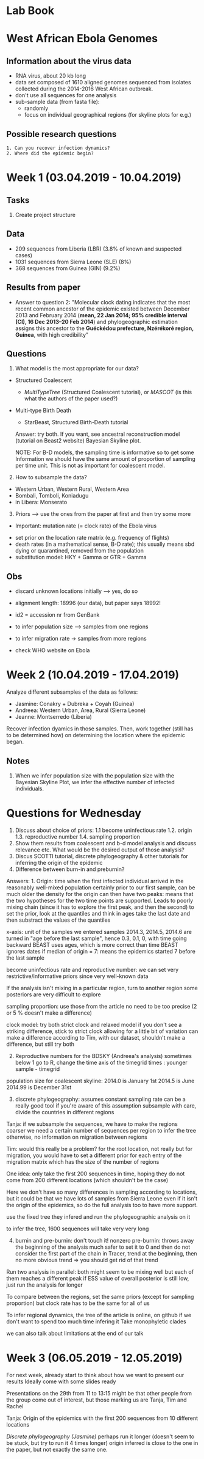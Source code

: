 # Lab Book
# West African Ebola Genomes

## Information about the virus data
- RNA virus, about 20 kb long
- data set composed of 1610 aligned genomes sequenced from isolates
collected during the 2014-2016 West African outbreak.
- don't use all sequences for one analysis
- sub-sample data (from fasta file):
    * randomly
    * focus on individual geographical regions (for skyline plots for e.g.)

## Possible research questions
    1. Can you recover infection dynamics?
    2. Where did the epidemic begin?


Week 1 (03.04.2019 - 10.04.2019)
================================
## Tasks
1. Create project structure

## Data
* 209 sequences from Liberia (LBR) (3.8% of known and suspected cases)
* 1031 sequences from Sierra Leone (SLE) (8%)
* 368 sequences from Guinea (GIN) (9.2%)

## Results from paper
* Answer to question 2:
"Molecular clock dating indicates that the most recent common ancestor
of the epidemic existed between December 2013 and February 2014
(**mean, 22 Jan 2014; 95% credible interval (CI), 16 Dec 2013–20 Feb 2014**)
and phylogeographic estimation assigns this ancestor to
the **Guéckédou prefecture, Nzérékoré region, Guinea**, with high
credibility"

## Questions
1. What model is the most appropriate for our data?
* Structured Coalescent  
  - *MultiTypeTree* (Structured Coalescent tutorial), or *MASCOT* (is this what the authors of the paper used?)
* Multi-type Birth Death
  - StarBeast, Structured Birth-Death tutorial

  Answer: try both.
  If you want, see ancestral reconstruction model (tutorial on Beast2 website)
  Bayesian Skyline plot.

  NOTE: For B-D models, the sampling time is informative so to get some Information
  we should have the same amount of proportion of sampling per time unit.
  This is not as important for coalescent model.

2. How to subsample the data?
* Western Urban, Western Rural, Western Area
* Bombali, Tomboli, Koniadugu
* in Libera: Monserato

3. Priors --> use the ones from the paper at first and then try some more
* Important: mutation rate (= clock rate) of the Ebola virus
 - set prior on the location rate matrix (e.g. frequency of flights)
 - death rates (in a mathematical sense, B-D rate); this usually means sbd dying or
 quarantined, removed from the population
 - substitution model: HKY + Gamma or GTR + Gamma

## Obs
* discard unknown locations initially --> yes, do so
* alignment length: 18996 (our data), but paper says 18992!

* id2 = accession nr from GenBank

* to infer population size --> samples from one regions
* to infer migration rate -> samples from more regions
* check WHO website on Ebola


Week 2 (10.04.2019 - 17.04.2019)
================================
Analyze different subsamples of the data as follows:
* Jasmine: Conakry + Dubreka + Coyah (Guinea)
* Andreea: Western Urban, Area, Rural (Sierra Leone)
* Jeanne: Montserredo (Liberia)

Recover infection dyamics in those samples.
Then, work together (still has to be determined how) on determining the
location where the epidemic began.

## Notes
1. When we infer population size with the population size with the Bayesian Skyline Plot, we infer the effective number of infected individuals.

Questions for Wednesday
=======================
1. Discuss about choice of priors:
    1.1 become uninfectious rate
    1.2. origin
    1.3. reproductive number
    1.4. sampling proportion
2. Show them results from coalescent and b-d model analysis and discuss relevance etc. What would be the desired output of those analysis?
3. Discus SCOTTI tutorial, discrete phylogeography & other tutorials for inferring the origin of the epidemic
4. Difference between burn-in and preburnin?

Answers:
1.
Origin: time when the first infected individual arrived in the reasonably well-mixed population
certainly prior to our first sample, can be much older
the density for the origin can then have two peaks: means that the two hypotheses for the two time points are supported. Leads to poorly mixing chain (since it has to explore the first peak, and then the second)
to set the prior, look at the quantiles and think in ages
take the last date and then substract the values of the quantiles

x-axis: unit of the samples we entered
samples 2014.3, 2014.5, 2014.6 are turned in "age before the last sample", hence 0.3, 0.1, 0, with time going backward
BEAST uses ages, which is more correct than time
BEAST ignores dates
if median of origin = 7: means the epidemics started 7 before the last sample

become uninfectious rate and reproductive number: we can set very restrictive/informative priors since very well-known data

If the analysis isn't mixing in a particular region, turn to another region
some posteriors are very difficult to explore

sampling proportion: use those from the article
no need to be too precise (2 or 5 % doesn't make a difference)

clock model: try both strict clock and relaxed model
if you don't see a striking difference, stick to strict clock
allowing for a little bit of variation can make a difference
according to Tim, with our dataset, shouldn't make a difference, but still try both

2. Reproductive numbers for the BDSKY (Andreea's analysis)
sometimes below 1
go to R, change the time axis of the timegrid
times : younger sample - timegrid

population size for coalescent skyline: 2014.0 is January 1st
2014.5 is June
2014.99 is December 31st

3. discrete phylogeography: assumes constant sampling rate
can be a really good tool if you're aware of this assumption
subsample with care, divide the countries in different regions

Tanja: if we subsample the sequences, we have to make the regions coarser
we need a certain number of sequences per region to infer the tree
otherwise, no information on migration between regions

Tim: would this really be a problem?
for the root location, not really
but for migration, you would have to set a different prior for each entry of the migration matrix which has the size of the number of regions

One idea: only take the first 200 sequences in time, hoping they do not come from 200 different locations (which shouldn't be the case)

Here we don't have so many differences in sampling according to locations, but it could be that we have lots of samples from Sierra Leone even if it isn't the origin of the epidemics, so do the full analysis too to have more support.

use the fixed tree they infered and run the phylogeographic analysis on it

to infer the tree, 1600 sequences will take very very long


4. burnin and pre-burnin: don't touch it!
nonzero pre-burnin: throws away the beginning of the analysis
much safer to set it to 0 and then do not consider the first part of the chain
in Tracer, trend at the beginning, then no more obvious trend => you should get rid of that trend

Run two analysis in parallel: both might seem to be mixing well but each of them reaches a different peak
if ESS value of overall posterior is still low, just run the analysis for longer

To compare between the regions, set the same priors (except for sampling proportion)
but clock rate has to be the same for all of us

To infer regional dynamics, the tree of the article is online, on github if we don't want to spend too much time infering it
Take monophyletic clades

we can also talk about limitations at the end of our talk

Week 3 (06.05.2019 - 12.05.2019)
================================

For next week, already start to think about how we want to present our results
Ideally come with some slides ready

Presentations on the 29th from 11 to 13:15
might be that other people from the group come out of interest, but those marking us are Tanja, Tim and Rachel

Tanja:
Origin of the epidemics with the first 200 sequences from 10 different locations

*Discrete phylogeography (Jasmine)*
perhaps run it longer (doesn't seem to be stuck, but try to run it 4 times longer)
origin inferred is close to the one in the paper, but not exactly the same one.
